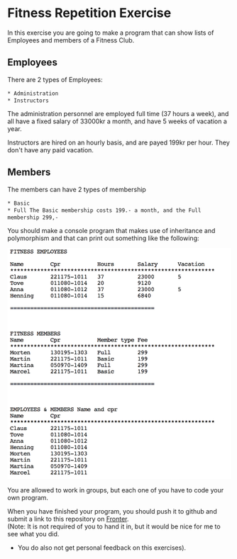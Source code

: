 <!-- JS use if these pages are used as githubpages. can be deleted if used elsewhere -->
<script src="https://code.jquery.com/jquery-3.2.1.min.js"></script>
<script src="script.js"></script>

# Fitness Repetition Exercise

In this exercise you are going to make a program that can show lists of Employees and members of a Fitness Club.

## Employees

There are 2 types of Employees:

    * Administration
    * Instructors

The administration personnel are employed full time (37 hours a week), and all have a fixed salary of 33000kr a month, and have 5 weeks of vacation a year.     

Instructors are hired on an hourly basis, and are payed 199kr per hour. They don't have any paid vacation.    

## Members

The members can have 2 types of membership    

    * Basic
    * Full The Basic membership costs 199.- a month, and the Full membership 299,-

You should make a console program that makes use of inheritance and polymorphism and that can print out something like the following:    

![](img/consoleoutput1.png)    

You are allowed to work in groups, but each one of you have to code your own program.    

When you have finished your program, you should push it to github and submit a link to this repository on [Fronter](https://kea-fronter.itslearning.com/LearningToolElement/ViewLearningToolElement.aspx?LearningToolElementId=779730).    
(Note: It is not required of you to hand it in, but it would be nice for me to see what you did.     
- You do also not get personal feedback on this exercises).


